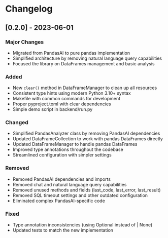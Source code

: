 # Changelog

## [0.2.0] - 2023-06-01

### Major Changes
- Migrated from PandasAI to pure pandas implementation
- Simplified architecture by removing natural language query capabilities
- Focused the library on DataFrames management and basic analysis

### Added
- New `clear()` method in DataFrameManager to clean up all resources
- Consistent type hints using modern Python 3.10+ syntax
- Makefile with common commands for development
- Proper pyproject.toml with clear dependencies
- Simple demo script in backend/run.py

### Changed
- Simplified PandasAnalyzer class by removing PandasAI dependencies
- Updated DataFrameCollection to work with pandas DataFrames directly
- Updated DataFrameManager to handle pandas DataFrames
- Improved type annotations throughout the codebase
- Streamlined configuration with simpler settings

### Removed
- Removed PandasAI dependencies and imports
- Removed chat and natural language query capabilities
- Removed unused methods and fields (last_code, last_error, last_result)
- Removed SQL timeout settings and other outdated configuration
- Eliminated complex PandasAI-specific code

### Fixed
- Type annotation inconsistencies (using Optional instead of | None)
- Updated tests to match the new implementation 